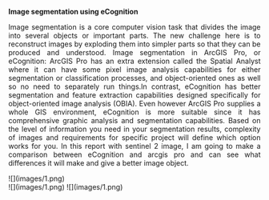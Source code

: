 **Image segmentation using eCognition**<br>
<p style="text-align: justify;">
Image segmentation is a core computer vision task that divides the image into several objects or important parts. The new challenge here is to reconstruct images by exploding them into simpler parts so that they can be produced and understood. Image segmentation in ArcGIS Pro, or eCognition: ArcGIS Pro has an extra extension called the Spatial Analyst where it can have some pixel image analysis capabilities for either segmentation or classification processes, and object-oriented ones as well so no need to separately run things.In contrast, eCognition has better segmentation and feature extraction capabilities designed specifically for object-oriented image analysis (OBIA). Even however ArcGIS Pro supplies a whole GIS environment, eCognition is more suitable since it has comprehensive graphic analysis and
segmentation capabilities. Based on the level of information you need in your segmentation results, complexity of images and requirements for specific project will define which option works for you. In this report with sentinel 2 image, I am going to make a comparison between eCognition and arcgis pro and can see what differences it will make and give a better image object.
</p>
![](images/1.png)

<div style="display: flex; gap: 10px;">
![](images/1.png)
![](images/1.png)
</div>

